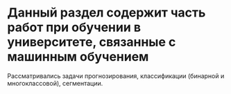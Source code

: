 # Данный раздел содержит часть работ при обучении в университете, связанные с машинным обучением
Рассматривались задачи прогнозирования, классификации (бинарной и многоклассовой), сегментации.
